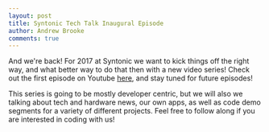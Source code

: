 ```yaml
---
layout: post
title: Syntonic Tech Talk Inaugural Episode
author: Andrew Brooke
comments: true
---
```


And we're back! For 2017 at Syntonic we want to kick things off the right way, and what better way to do that then with a new video series! Check out the first episode on Youtube [here](https://www.youtube.com/watch?v=LpUrRRbPdX8), and stay tuned for future episodes!

This series is going to be mostly developer centric, but we will also we talking about tech and hardware news, our own apps, as well as code demo segments for a variety of different projects. Feel free to follow along if you are interested in coding with us!
